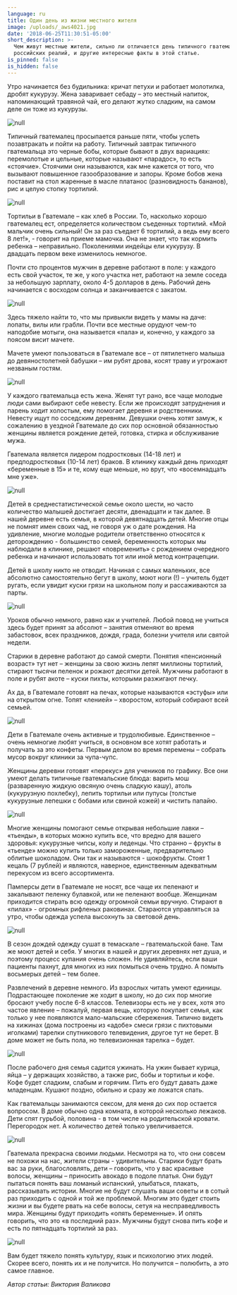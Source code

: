 ```yaml
---
language: ru
title: Один день из жизни местного жителя
image: /uploads/_aws4021.jpg
date: '2018-06-25T11:30:51-05:00'
short_description: >-
  Чем живут местные жители, сильно ли отличается день типичного гватемальца от
  российских реалий, и другие интересные факты в этой статье.
is_pinned: false
is_hidden: false
---
```

Утро начинается без будильника: кричат петухи и работает молотилка, дробят кукурузу. Жена заваривает себаду – это местный напиток, напоминающий травяной чай, его делают жутко сладким, на самом деле он тоже из кукурузы.

![null](/uploads/_aws0188.jpg)

Типичный гватемалец просыпается раньше пяти, чтобы успеть позавтракать и пойти на работу. Типичный завтрак типичного гватемальца это черные бобы, которые бывают в двух вариациях: перемолотые и цельные, которые называют «парадос», то есть «стоячие». Стоячими они называются, как мне кажется от того, что вызывают повышенное газообразование и запоры.  Кроме бобов жена поставит на стол жаренные в масле платанос (разновидность бананов), рис и целую стопку тортилий. 

![null](/uploads/dsc_0332-1-.jpg)

Тортильи в Гватемале – как хлеб в России. То, насколько хорошо гватемалец ест, определяется количеством съеденных тортилий. «Мой мальчик очень сильный! Он за раз съедает 6 тортилий, а ведь ему всего 8 лет!», - говорит на приеме мамочка. Она не знает, что так кормить ребенка – неправильно. Поколениями индейцы ели кукурузу. В двадцать первом веке изменилось немногое.

Почти сто процентов мужчин в деревне работают в поле: у каждого есть свой участок, те же, у кого участка нет, работают на земле соседа за небольшую зарплату, около 4-5 долларов в день. Рабочий день начинается с восходом солнца и заканчивается с закатом.

![null](/uploads/_aws2412.jpg)

Здесь тяжело найти то, что мы привыкли видеть у мамы на даче: лопаты, вилы или грабли. Почти все местные орудуют чем-то наподобие мотыги, она называется «пала» и, конечно, у каждого за поясом висит мачете. 

Мачете умеют пользоваться в Гватемале все – от пятилетнего малыша до девяностолетней бабушки – им рубят дрова, косят траву и угрожают незваным гостям. 

![null](/uploads/_aws3904.jpg)

У каждого гватемальца есть жена. Женят тут рано, все чаще молодые люди сами выбирают себе невесту. Если же происходят затруднения и парень ходит холостым, ему помогает деревня и родственники. Невесту ищут по соседским деревням. Девушки очень хотят замуж, к сожалению в уездной Гватемале до сих пор основной обязанностью женщины является рождение детей, готовка, стирка и обслуживание мужа. 

Гватемала является лидером подростковых (14-18 лет) и предподростковых (10-14 лет) браков. В клинику каждый день приходят «беременные в 15» и те, кому еще меньше, но врут, что «восемнадцать мне уже».

![null](/uploads/dsc_0261-2.jpg)

Детей в среднестатистической семье около шести, но часто количество малышей достигает десяти, двенадцати и так далее. В нашей деревне есть семья, в которой девятнадцать детей.  Многие отцы не помнят имен своих чад, не говоря уж о дате рождения. На удивление, многие молодые родители ответственно относятся к деторождению  - большинство семей, беременность которых мы наблюдали в клинике, решают «повременить» с рождением очередного ребенка и начинают использовать тот или иной метод контрацепции. 

Детей в школу никто не отводит. Начиная с самых маленьких, все абсолютно самостоятельно бегут в школу, моют ноги (!) – учитель будет ругать, если увидит куски грязи на школьном полу и рассаживаются за парты. 

![null](/uploads/dsc_0283-1-.jpg)

Уроков обычно немного, равно как и учителей. Любой повод не учиться здесь будет принят за абсолют – занятия отменяют во время забастовок, всех праздников, дождя, града, болезни учителя или святой недели. 

Старики в деревне работают до самой смерти. Понятия «пенсионный возраст» тут нет – женщины за свою жизнь лепят миллионы тортилий, стирают тысячи пеленок и рожают десятки детей. Мужчины работают в поле и рубят акоте – куски пихты, которыми разжигают печку. 

Ах да, в Гватемале готовят на печах, которые называются «эстуфы» или на открытом огне. Топят «ленией» – хворостом, который собирают всей семьей. 

![null](/uploads/_aws2276.jpg)

Дети в Гватемале очень активные и трудолюбивые. Единственное – очень немногие любят учиться, в основном все хотят работать и получать за это конфеты. Первым делом во время перемены – собрать мусор вокруг клиники за чупа-чупс.

Женщины деревни готовят «перекус» для учеников по графику. Все они умеют делать типичные гватемальские блюда: варить мош (разваренную жидкую овсяную очень сладкую кашу), атоль (кукурузную похлебку), лепить тортильи или пупусы (толстые кукурузные лепешки с бобами или свиной кожей) и чистить папайю.

![null](/uploads/_aws0918.jpg)

Многие женщины помогают семье открывая небольшие лавки – «тьенды», в которых можно купить все, что вредно для вашего здоровья: кукурузные чипсы, колу и леденцы. Что странно – фрукты в «тьенде» можно купить только замороженные, предварительно облитые шоколадом. Они так и называются  - шокофрукты. Стоят 1 кецаль (7 рублей) и являются, наверное, единственным адекватным перекусом из всего ассортимента.

Памперсы дети в Гватемале не носят, все чаще их пеленают и закалывают пеленку булавкой, или не пеленают вообще. Женщинам приходится стирать всю одежду огромной семьи вручную. Стирают в «пилах» - огромных рифленых раковинах. Стараются управляться за утро, чтобы одежда успела высохнуть за световой день. 

![null](/uploads/dsc_0277-1-1-.jpg)

В сезон дождей одежду сушат в темаскале – гватемальской бане. Там же моют детей и себя. У многих в нашей и других деревнях нет душа, и поэтому процесс купания очень сложен. Не удивляйтесь, если ваши пациенты пахнут, для многих из них помыться очень трудно.  А помыть восьмерых детей – тем более. 

Развлечений в деревне немного.  Из взрослых читать умеют единицы. Подрастающее поколение же ходит в школу, но до сих пор многие бросают учебу после 6-8 классов. Телевизоры есть не у всех, хотя это частое явление – пожалуй, первая вещь, которую покупает семья, как только у нее появляются мало-мальские сбережения. Типично видеть на хижинах (дома построены из «адобе» смеси грязи с пихтовыми иголками) тарелки спутникового телевидения, другое тут не берет. В доме может не быть пола, но телевизионная тарелка – будет.

![null](/uploads/dsc_0480-1-.jpg)

После рабочего дня семья садится ужинать. На ужин бывает курица, яйца – у держащих хозяйство, а также рис, бобы и тортильи и кофе. Кофе будет сладким, слабым и горячим. Пить его будут давать даже младенцам. Кушают поздно, обильно и сразу же ложатся спать. 

Как гватемальцы занимаются сексом, для меня до сих пор остается вопросом. В доме обычно одна комната, в которой несколько лежаков. Дети спят гурьбой, половина - в том числе на родительской кровати. Перегородок нет. А количество детей только увеличивается.

![null](/uploads/_aws0957.jpg)

Гватемала прекрасна своими людьми. Несмотря на то, что они совсем не похожи на нас, жители страны  - удивительны. Старики будут брать вас за руки,  благословлять, дети – говорить, что у вас красивые волосы, женщины – приносить авокадо в подоле платья. Они будут пытаться понять ваш ломаный испанский, улыбаться, плакать, рассказывать истории. Многие не будут слушать ваши советы и в сотый раз приходить с одной и той же проблемой. Многим это будет стоить жизни и вы будете рвать на себе волосы, сетуя на несправедливость мира. Женщины будут приходить «опять беременные». И опять говорить, что это «в последний раз». Мужчины будут снова пить кофе и есть по пятнадцать тортилий за раз. 

![null](/uploads/_aws4021.jpg)

Вам будет тяжело понять культуру, язык и психологию этих людей.  Скорее всего, понять их и не получится. Но получится – полюбить, а это самое главное. 

_Автор статьи: Виктория Валикова_
